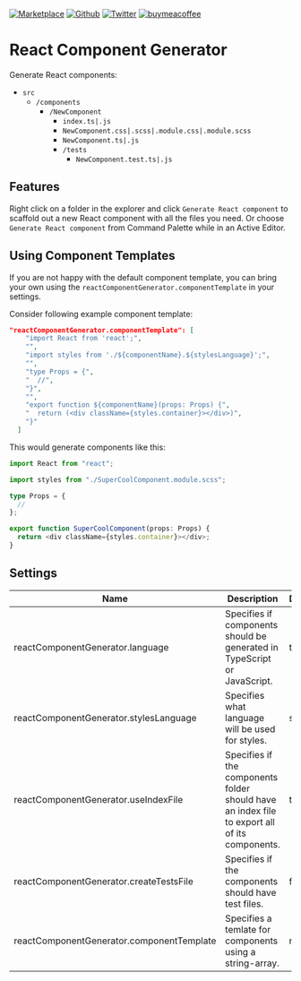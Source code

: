 [![Marketplace](https://img.shields.io/visual-studio-marketplace/i/roberth.react-gensco)](https://marketplace.visualstudio.com/items?itemName=roberth.react-gensco)
[![Github](https://img.shields.io/github/stars/roberthgnz/react-gensco?style=social)](https://github.com/roberthgnz/react-gensco)
[![Twitter](https://img.shields.io/twitter/follow/roberthgnz?style=social)](https://twitter.com/roberthgnz)
[![buymeacoffee](https://img.shields.io/badge/buymeacoffee-%24-yellow)](https://www.buymeacoffee.com/roberth.gonz)

# React Component Generator

Generate React components:

- `src`
  - `/components`
    - `/NewComponent`
      - `index.ts|.js`
      - `NewComponent.css|.scss|.module.css|.module.scss`
      - `NewComponent.ts|.js`
      - `/tests`
        - `NewComponent.test.ts|.js`

## Features

Right click on a folder in the explorer and click `Generate React component` to scaffold out a new React component with all the files you need. Or choose `Generate React component` from Command Palette while in an Active Editor.

## Using Component Templates

If you are not happy with the default component template, you can bring your own using the `reactComponentGenerator.componentTemplate` in your settings.

Consider following example component template:

```json
"reactComponentGenerator.componentTemplate": [
    "import React from 'react';",
    "",
    "import styles from './${componentName}.${stylesLanguage}';",
    "",
    "type Props = {",
    "  //",
    "}",
    "",
    "export function ${componentName}(props: Props) {",
    "  return (<div className={styles.container}></div>)",
    "}"
  ]
```

This would generate components like this:

```ts
import React from "react";

import styles from "./SuperCoolComponent.module.scss";

type Props = {
  //
};

export function SuperCoolComponent(props: Props) {
  return <div className={styles.container}></div>;
}
```

## Settings

| Name                                      | Description                                                                                   | Default |
| ----------------------------------------- | --------------------------------------------------------------------------------------------- | ------- |
| reactComponentGenerator.language          | Specifies if components should be generated in TypeScript or JavaScript.                      | ts      |
| reactComponentGenerator.stylesLanguage    | Specifies what language will be used for styles.                                              | scss    |
| reactComponentGenerator.useIndexFile      | Specifies if the components folder should have an index file to export all of its components. | true    |
| reactComponentGenerator.createTestsFile   | Specifies if the components should have test files.                                           | false   |
| reactComponentGenerator.componentTemplate | Specifies a temlate for components using a string-array.                                      | none    |